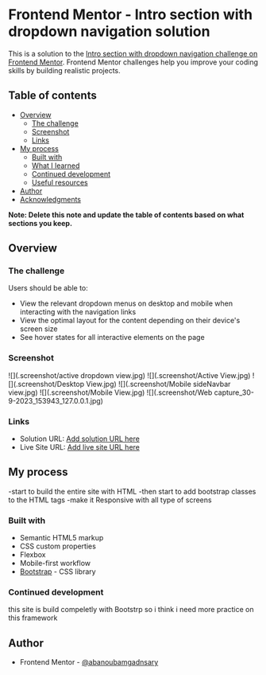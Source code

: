 # Frontend Mentor - Intro section with dropdown navigation solution

This is a solution to the [Intro section with dropdown navigation challenge on Frontend Mentor](https://www.frontendmentor.io/challenges/intro-section-with-dropdown-navigation-ryaPetHE5). Frontend Mentor challenges help you improve your coding skills by building realistic projects. 

## Table of contents

- [Overview](#overview)
  - [The challenge](#the-challenge)
  - [Screenshot](#screenshot)
  - [Links](#links)
- [My process](#my-process)
  - [Built with](#built-with)
  - [What I learned](#what-i-learned)
  - [Continued development](#continued-development)
  - [Useful resources](#useful-resources)
- [Author](#author)
- [Acknowledgments](#acknowledgments)

**Note: Delete this note and update the table of contents based on what sections you keep.**

## Overview

### The challenge

Users should be able to:

- View the relevant dropdown menus on desktop and mobile when interacting with the navigation links
- View the optimal layout for the content depending on their device's screen size
- See hover states for all interactive elements on the page

### Screenshot

![](.screenshot/active dropdown view.jpg)
![](.screenshot/Active View.jpg)
![](.screenshot/Desktop View.jpg)
![](.screenshot/Mobile sideNavbar view.jpg)
![](.screenshot/Mobile View.jpg)
![](.screenshot/Web capture_30-9-2023_153943_127.0.0.1.jpg)

### Links

- Solution URL: [Add solution URL here](https://your-solution-url.com)
- Live Site URL: [Add live site URL here](https://your-live-site-url.com)

## My process

-start to build the entire site with HTML
-then start to add bootstrap classes to the HTML tags
-make it Responsive with all type of screens

### Built with

- Semantic HTML5 markup
- CSS custom properties
- Flexbox
- Mobile-first workflow
- [Bootstrap](https://getbootstrap.com/) - CSS library

### Continued development

this site is build compeletly with Bootstrp so i think i need more practice on this framework




## Author

- Frontend Mentor - [@abanoubamgadnsary](https://www.frontendmentor.io/profile/abanoubamgadnsary)

